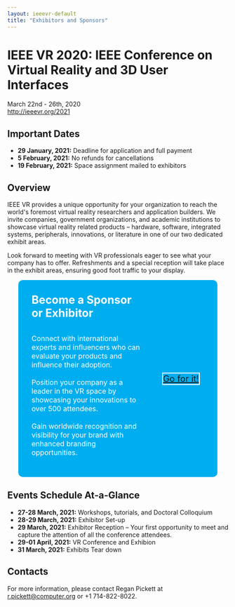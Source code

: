 ```yaml
---
layout: ieeevr-default
title: "Exhibitors and Sponsors"
---
```


<style>
<style>
* {
  box-sizing: border-box;
}
.exhibitors-center {
  margin: auto;
  width: 90%;
}
.exhibitors-row {
  display: flex;
  background-color: #00aeef;
  border-radius: 10px;
  padding: 10px;
}
.exhibitors-column {
  flex: 50%;
  padding: 20px;
  position: relative;
}
</style>

<div>
<h1>IEEE VR 2020: IEEE Conference on Virtual Reality and 3D User Interfaces</h1>
<p>
    March 22nd - 26th, 2020<br/>
    <a href="http://ieeevr.org/2021/">http://ieeevr.org/2021</a>
</p>

<h2>Important Dates</h2>

<ul>
  <li><strong>29 January, 2021:</strong> Deadline for application and full payment</li>  
  <li><strong>5 February, 2021:</strong> No refunds for cancellations</li>
  <li><strong>19 February, 2021:</strong> Space assignment mailed to exhibitors</li>
</ul>


<h2>Overview</h2>
<p>
    IEEE VR provides a unique opportunity for your organization to reach the world's foremost virtual reality researchers and application builders. We invite companies, government organizations, and academic institutions to showcase virtual reality related products – hardware, software, integrated systems, peripherals, innovations, or literature in one of our two dedicated exhibit areas.
</p>
<p>
    Look forward to meeting with VR professionals eager to see what your company has to offer. Refreshments and a special reception will take place in the exhibit areas, ensuring good foot traffic to your display.
</p>

<div class="exhibitors-center">
    <div class="exhibitors-row">
      <div class="exhibitors-column" style="flex: 70%;">
          <strong style="color:white;font-size: 25px">Become a Sponsor or Exhibitor</strong>  
          <br/><br/>
          <p style="color:white; font-size:12pt; line-height:20px;">
              Connect with international experts and influencers who can evaluate your products and influence their adoption.
              <br/><br/>
              Position your company as a leader in the VR space by showcasing your innovations to over 500 attendees.
              <br/><br/>
              Gain worldwide recognition and visibility for your brand with enhanced branding opportunities.
          </p>
      </div>
      <div class="exhibitors-column" style="display: flex; flex: 30%; justify-content: center; align-items: center;">
        <div style="">
            <p style="font-size: 20px;">
                <a href="/2021/assets/contribute/exhibitors/VR-Prospectus-2021-rp-online012021.pdf" class="btn btn--primary" style="border: 2px solid white;">Go for it!</a>
            </p>
        </div>
      </div>                  
    </div>
</div>



<h2 id="events-schedule-at-a-glance">Events Schedule At-a-Glance</h2>

<ul>
    <li><strong>27-28 March, 2021:</strong> Workshops, tutorials, and Doctoral Colloquium</li> 
    <li><strong>28-29 March, 2021:</strong> Exhibitor Set-up</li>  
    <li><strong>29 March, 2021:</strong> Exhibitor Reception – Your first opportunity to meet and capture the attention of all the conference attendees.</li> 
    <li><strong>29-01 April, 2021:</strong> VR Conference and Exhibion</li> 
    <li><strong>31 March, 2021:</strong> Exhibits Tear down</li> 
</ul>

<h2 id="contacts">Contacts</h2>

<p>For more information, please contact Regan Pickett at <a href="mailto:r.pickett@computer.org">r.pickett@computer.org</a> or +1 714-822-8022.</p>



</div>













